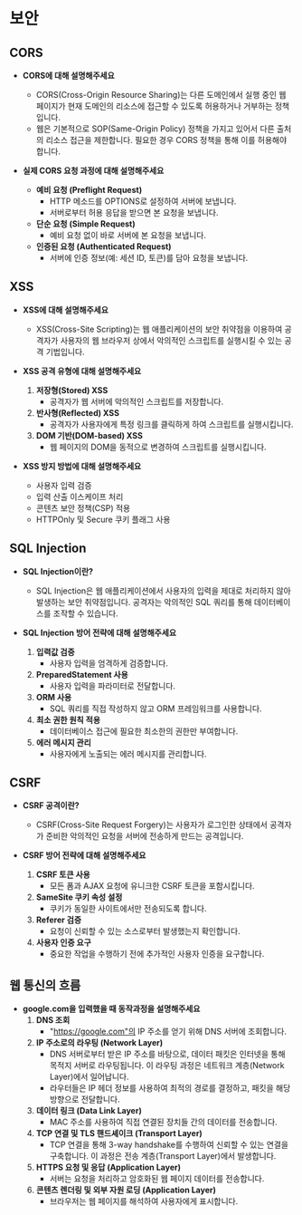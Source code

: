 # 보안

## CORS

- **CORS에 대해 설명해주세요**
    - CORS(Cross-Origin Resource Sharing)는 다른 도메인에서 실행 중인 웹 페이지가 현재 도메인의 리소스에 접근할 수 있도록 허용하거나 거부하는 정책입니다.
    - 웹은 기본적으로 SOP(Same-Origin Policy) 정책을 가지고 있어서 다른 출처의 리소스 접근을 제한합니다. 필요한 경우 CORS 정책을 통해 이를 허용해야 합니다.

- **실제 CORS 요청 과정에 대해 설명해주세요**
    - **예비 요청 (Preflight Request)**
        - HTTP 메소드를 OPTIONS로 설정하여 서버에 보냅니다.
        - 서버로부터 허용 응답을 받으면 본 요청을 보냅니다.
    - **단순 요청 (Simple Request)**
        - 예비 요청 없이 바로 서버에 본 요청을 보냅니다.
    - **인증된 요청 (Authenticated Request)**
        - 서버에 인증 정보(예: 세션 ID, 토큰)를 담아 요청을 보냅니다.

## XSS

- **XSS에 대해 설명해주세요**
    - XSS(Cross-Site Scripting)는 웹 애플리케이션의 보안 취약점을 이용하여 공격자가 사용자의 웹 브라우저 상에서 악의적인 스크립트를 실행시킬 수 있는 공격 기법입니다.

- **XSS 공격 유형에 대해 설명해주세요**
    1. **저장형(Stored) XSS**
        - 공격자가 웹 서버에 악의적인 스크립트를 저장합니다.
    2. **반사형(Reflected) XSS**
        - 공격자가 사용자에게 특정 링크를 클릭하게 하여 스크립트를 실행시킵니다.
    3. **DOM 기반(DOM-based) XSS**
        - 웹 페이지의 DOM을 동적으로 변경하여 스크립트를 실행시킵니다.

- **XSS 방지 방법에 대해 설명해주세요**
    - 사용자 입력 검증
    - 입력 산출 이스케이프 처리
    - 콘텐츠 보안 정책(CSP) 적용
    - HTTPOnly 및 Secure 쿠키 플래그 사용

## SQL Injection

- **SQL Injection이란?**
    - SQL Injection은 웹 애플리케이션에서 사용자의 입력을 제대로 처리하지 않아 발생하는 보안 취약점입니다. 공격자는 악의적인 SQL 쿼리를 통해 데이터베이스를 조작할 수 있습니다.

- **SQL Injection 방어 전략에 대해 설명해주세요**
    1. **입력값 검증**
        - 사용자 입력을 엄격하게 검증합니다.
    2. **PreparedStatement 사용**
        - 사용자 입력을 파라미터로 전달합니다.
    3. **ORM 사용**
        - SQL 쿼리를 직접 작성하지 않고 ORM 프레임워크를 사용합니다.
    4. **최소 권한 원칙 적용**
        - 데이터베이스 접근에 필요한 최소한의 권한만 부여합니다.
    5. **에러 메시지 관리**
        - 사용자에게 노출되는 에러 메시지를 관리합니다.

## CSRF

- **CSRF 공격이란?**
    - CSRF(Cross-Site Request Forgery)는 사용자가 로그인한 상태에서 공격자가 준비한 악의적인 요청을 서버에 전송하게 만드는 공격입니다.

- **CSRF 방어 전략에 대해 설명해주세요**
    1. **CSRF 토큰 사용**
        - 모든 폼과 AJAX 요청에 유니크한 CSRF 토큰을 포함시킵니다.
    2. **SameSite 쿠키 속성 설정**
        - 쿠키가 동일한 사이트에서만 전송되도록 합니다.
    3. **Referer 검증**
        - 요청이 신뢰할 수 있는 소스로부터 발생했는지 확인합니다.
    4. **사용자 인증 요구**
        - 중요한 작업을 수행하기 전에 추가적인 사용자 인증을 요구합니다.

## 웹 통신의 흐름

- **google.com을 입력했을 때 동작과정을 설명해주세요**
    1. **DNS 조회**
        - "https://google.com"의 IP 주소를 얻기 위해 DNS 서버에 조회합니다.
    2. **IP 주소로의 라우팅 (Network Layer)**
        - DNS 서버로부터 받은 IP 주소를 바탕으로, 데이터 패킷은 인터넷을 통해 목적지 서버로 라우팅됩니다. 이 라우팅 과정은 네트워크 계층(Network Layer)에서 일어납니다.
        - 라우터들은 IP 헤더 정보를 사용하여 최적의 경로를 결정하고, 패킷을 해당 방향으로 전달합니다.
    3. **데이터 링크 (Data Link Layer)**
        -  MAC 주소를 사용하여 직접 연결된 장치들 간의 데이터를 전송합니다.
    4. **TCP 연결 및 TLS 핸드셰이크 (Transport Layer)**
        - TCP 연결을 통해 3-way handshake를 수행하여 신뢰할 수 있는 연결을 구축합니다. 이 과정은 전송 계층(Transport Layer)에서 발생합니다.
    5. **HTTPS 요청 및 응답 (Application Layer)**
        - 서버는 요청을 처리하고 암호화된 웹 페이지 데이터를 전송합니다.
    6. **콘텐츠 렌더링 및 외부 자원 로딩 (Application Layer)**
        - 브라우저는 웹 페이지를 해석하여 사용자에게 표시합니다.
